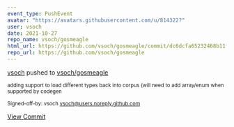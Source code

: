 ```yaml
---
event_type: PushEvent
avatar: "https://avatars.githubusercontent.com/u/814322?"
user: vsoch
date: 2021-10-27
repo_name: vsoch/gosmeagle
html_url: https://github.com/vsoch/gosmeagle/commit/dc6dcfa65232468b11fa76f5366619d1d3a44a23
repo_url: https://github.com/vsoch/gosmeagle
---
```


<a href='https://github.com/vsoch' target='_blank'>vsoch</a> pushed to <a href='https://github.com/vsoch/gosmeagle' target='_blank'>vsoch/gosmeagle</a>

<small>adding support to load different types back into corpus (will need to add array/enum when supported by codegen

Signed-off-by: vsoch <vsoch@users.noreply.github.com></small>

<a href='https://github.com/vsoch/gosmeagle/commit/dc6dcfa65232468b11fa76f5366619d1d3a44a23' target='_blank'>View Commit</a>